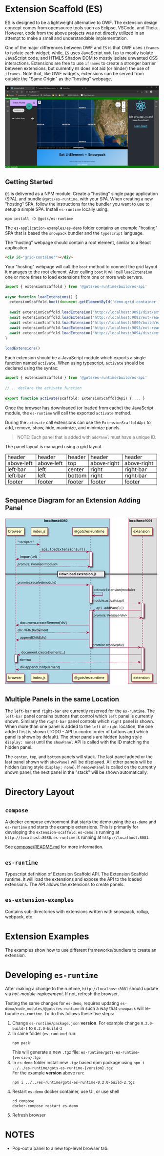 # Extension Scaffold (ES)

ES is designed to be a lightweight alternative to OWF.
The extension design concept comes from opensource tools such as Eclipse, VSCode, and Theia.
However, code from the above projects was not directly utilized
in an attempt to make a small and understandable implementation.

One of the major differences between OWF and `ES` is that OWF uses `iframes` to isolate each widget;
while, `ES` uses JavaScript `modules` to mostly isolate JavaScript code,
and HTML5 Shadow DOM to mostly isolate unwanted CSS interactions.
Extensions are free to use `iframes` to create a stronger barrier between extensions,
but currently `ES` does not aid (or hinder) the use of `iframes`.
Note that, like OWF widgets, extensions can be served from outside the "Same Origin" as the "hosting" webpage.

![Screenshot](out/screenshot.png)

## Getting Started

`ES` is delivered as a NPM module.
Create a "hosting" single page application (SPA), and bundle `@gots/es-runtime`, with your SPA.
When creating a new "hosting" SPA, follow the instructions for the bundler you want to use to setup
a simple SPA.
Install `es-runtime` locally using:

```shell
npm install -D @gots/es-runtime
```

The `es-application-examples/es-demo` folder contains an example "hosting" SPA 
that is based the `snowpack` bundler and the `typescript` language.

The "hosting" webpage should contain a root element, similar to a React application.

```html
<div id="grid-container"></div>
```

Your "hosting" webpage will call the `boot` method to connect the grid layout it manages to the root element. 
After calling `boot` it will call `loadExtension` one or more times to load extensions from one or more web servers.

```typescript
import { extensionScaffold } from '@gots/es-runtime/build/es-api'

async function loadExtensions() {
  extensionScaffold.boot(document.getElementById('demo-grid-container'))
  
  await extensionScaffold.loadExtension('http://localhost:9091/dist/ext-react-snowpack.js')
  await extensionScaffold.loadExtension('http://localhost:9092/ext-react-rollup.js')
  await extensionScaffold.loadExtension('http://localhost:5000/build/ext-svelte-rollup.js')
  await extensionScaffold.loadExtension('http://localhost:9093/ext-react-webpack.js')
  await extensionScaffold.loadExtension('http://localhost:9094/dist/ext-lit-element.js')
}

loadExtensions()
```

Each extension should be a JavaScript module which exports a single function named `activate`.
When using typescript, `activate` should be declared using the syntax:

```typescript
import { extensionScaffold } from '@gots/es-runtime/build/es-api'

// .. declare the activate function

export function activate(scaffold: ExtensionScaffoldApi) { ... }
```



Once the browser has downloaded (or loaded from cache) the JavaScript module,
the `es-runtime` will call the exported `activate` method.

During the `activate` call extensions can use the `ExtensionScaffoldApi`
to add, remove, show, hide, maximize, and minimize panels.
> NOTE: Each panel that is added with `addPanel` must have a unique ID.

The panel layout is managed using a grid layout.

![Grid Layout](out/Grid-Layout/Grid-Layout.svg)

## Sequence Diagram for an Extension Adding Panel

![Extension Adding Panel](out/Extension-Adding-Panel/Extension-Adding-Panel.svg)

## Multiple Panels in the same Location

The `left-bar` and `right-bar` are currently reserved for the `es-runtime`.
The `left-bar` panel contains buttons that control which `left` panel is currently shown.
Similarly the `right-bar` panel controls which `right` panel is shown.
When more than one panel is added to the `left` or `right` location, the one added first
is shown (TODO - API to control order of buttons and which panel is shown by default).
The other panels are hidden (using style `display: none`) until the `showPanel` API is called
with the ID matching the hidden panel.

The `center`, `top`, and `bottom` panels will stack.
The last panel added or the last panel shown with `showPanel` will be displayed.
All other panels will be hidden (using style `display: none`).
If `removePanel` is called on the currently shown panel, the next panel in the "stack"
will be shown automatically. 

# Directory Layout

## `compose`

A docker compose environment that starts the demo 
using the `es-demo` and `es-runtime` and starts the example extensions.
This is primarily for developing the `extension-scaffold`.
`es-demo` is running at `http://localhost:8080`.
`es-runtime` is running at `http://localhost:8081`.

See [compose/README.md](compose/README.md) for more information.

## `es-runtime`

Typescript definition of Extension Scaffold API.
The Extension Scaffold runtime. 
It will load the extensions and expose the API to the loaded extensions.
The API allows the extensions to create panels.

## `es-extension-examples`

Contains sub-directories with extensions written with snowpack, rollup, webpack, etc.

# Extension Examples

The examples show how to use different frameworks/bundlers to create an extension.

# Developing `es-runtime`

After making a change to the runtime, `http://localhost:8081` should update via *hot-module-replacement*.
If not, refresh the browser.

Testing the same changes for `es-demo`, requires updating `es-demo/node_modules/@gots/es-runtime`
in such a way that `snowpack` will re-bundle `es-runtime`.
To do this follows these five steps:
1) Change `es-runtime/package.json` **version**. For example change `0.2.0-build-1` to `0.2.0-build-2`
2) In same folder (`es-runtime`) run:
   ```
   npm pack
   ```
   This will generate a new `.tgz` file: `es-runtime/gots-es-runtime-{version}.tgz`
3) In `es-demo` folder install new `.tgz` based npm package using
   `npm i ../../es-runtime/gots-es-runtime-{version}.tgz`<br/>
    For the example **version** above run:
    ```
    npm i ../../es-runtime/gots-es-runtime-0.2.0-build-2.tgz
    ```
4) Restart `es-demo` docker container, use UI, or use shell
   ```
   cd compose
   docker-compose restart es-demo
   ```
5) Refresh browser

# NOTES

* Pop-out a panel to a new top-level browser tab.
